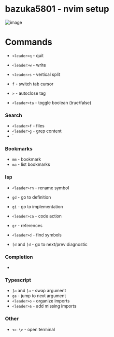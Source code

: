 # bazuka5801 - nvim setup

![image](https://user-images.githubusercontent.com/11452353/213674661-8854b4e3-5fbd-4144-a61c-2bb737cae8d6.png)


# Commands
- `<leader>q` - quit
- `<leader>w` - write

- `<leader>s` - vertical split
- `f` - switch tab cursor

- `>` - autoclose tag
- `<leader>ta` - toggle boolean (true/false)

### Search
- `<leader>f` - files
- `<leader>g` - grep content
- `<leader>


### Bookmarks
- `mm` - bookmark
- `ma` - list bookmarks


### lsp
- `<leader>rn` - rename symbol
- `gd` - go to definition
- `gi` - go to implementation
- `<leader>ca` - code action
- `gr` - references
- `<leader>d` - find symbols

- `[d` and `]d` - go to next/prev diagnostic

### Completion
-

### Typescript
- `]a` and `[a` - swap argument
- `ga` - jump to next argument
- `<leader>o` - organize imports
- `<leader>a` - add missing imports


### Other
- `<c-\>` - open terminal
